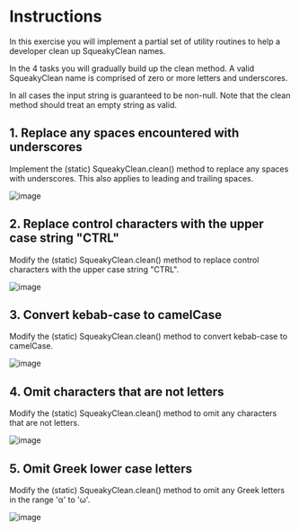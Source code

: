 # Instructions
In this exercise you will implement a partial set of utility routines to help a developer clean up SqueakyClean names.

In the 4 tasks you will gradually build up the clean method. A valid SqueakyClean name is comprised of zero or more letters and underscores.

In all cases the input string is guaranteed to be non-null. Note that the clean method should treat an empty string as valid.

## 1. Replace any spaces encountered with underscores
Implement the (static) SqueakyClean.clean() method to replace any spaces with underscores. This also applies to leading and trailing spaces.

![image](https://user-images.githubusercontent.com/54405665/218199132-28e8611b-6916-444e-94da-6864017b4bd7.png)

## 2. Replace control characters with the upper case string "CTRL"
Modify the (static) SqueakyClean.clean() method to replace control characters with the upper case string "CTRL".

![image](https://user-images.githubusercontent.com/54405665/218199174-8bfefed0-69f9-4033-b551-5c85255456a2.png)

## 3. Convert kebab-case to camelCase
Modify the (static) SqueakyClean.clean() method to convert kebab-case to camelCase.

![image](https://user-images.githubusercontent.com/54405665/218199207-f7d42ef7-35c2-46d4-b14b-08888e6a746c.png)

## 4. Omit characters that are not letters
Modify the (static) SqueakyClean.clean() method to omit any characters that are not letters.

![image](https://user-images.githubusercontent.com/54405665/218199238-e0084bae-0813-4282-a719-6c6d366ddc1a.png)

## 5. Omit Greek lower case letters
Modify the (static) SqueakyClean.clean() method to omit any Greek letters in the range 'α' to 'ω'.

![image](https://user-images.githubusercontent.com/54405665/218199286-1032436b-d009-4c99-aab5-973072b008da.png)


